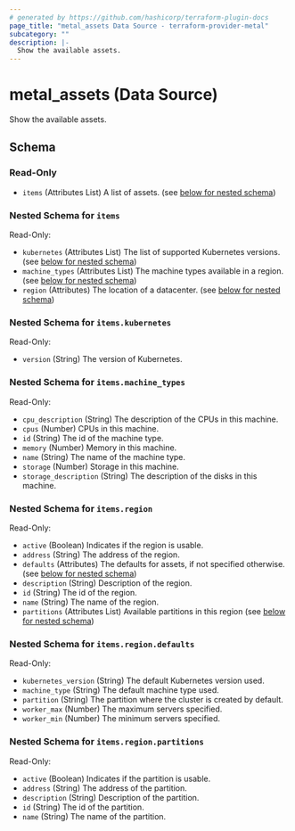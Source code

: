 ```yaml
---
# generated by https://github.com/hashicorp/terraform-plugin-docs
page_title: "metal_assets Data Source - terraform-provider-metal"
subcategory: ""
description: |-
  Show the available assets.
---
```


# metal_assets (Data Source)

Show the available assets.



<!-- schema generated by tfplugindocs -->
## Schema

### Read-Only

- `items` (Attributes List) A list of assets. (see [below for nested schema](#nestedatt--items))

<a id="nestedatt--items"></a>
### Nested Schema for `items`

Read-Only:

- `kubernetes` (Attributes List) The list of supported Kubernetes versions. (see [below for nested schema](#nestedatt--items--kubernetes))
- `machine_types` (Attributes List) The machine types available in a region. (see [below for nested schema](#nestedatt--items--machine_types))
- `region` (Attributes) The location of a datacenter. (see [below for nested schema](#nestedatt--items--region))

<a id="nestedatt--items--kubernetes"></a>
### Nested Schema for `items.kubernetes`

Read-Only:

- `version` (String) The version of Kubernetes.


<a id="nestedatt--items--machine_types"></a>
### Nested Schema for `items.machine_types`

Read-Only:

- `cpu_description` (String) The description of the CPUs in this machine.
- `cpus` (Number) CPUs in this machine.
- `id` (String) The id of the machine type.
- `memory` (Number) Memory in this machine.
- `name` (String) The name of the machine type.
- `storage` (Number) Storage in this machine.
- `storage_description` (String) The description of the disks in this machine.


<a id="nestedatt--items--region"></a>
### Nested Schema for `items.region`

Read-Only:

- `active` (Boolean) Indicates if the region is usable.
- `address` (String) The address of the region.
- `defaults` (Attributes) The defaults for assets, if not specified otherwise. (see [below for nested schema](#nestedatt--items--region--defaults))
- `description` (String) Description of the region.
- `id` (String) The id of the region.
- `name` (String) The name of the region.
- `partitions` (Attributes List) Available partitions in this region (see [below for nested schema](#nestedatt--items--region--partitions))

<a id="nestedatt--items--region--defaults"></a>
### Nested Schema for `items.region.defaults`

Read-Only:

- `kubernetes_version` (String) The default Kubernetes version used.
- `machine_type` (String) The default machine type used.
- `partition` (String) The partition where the cluster is created by default.
- `worker_max` (Number) The maximum servers specified.
- `worker_min` (Number) The minimum servers specified.


<a id="nestedatt--items--region--partitions"></a>
### Nested Schema for `items.region.partitions`

Read-Only:

- `active` (Boolean) Indicates if the partition is usable.
- `address` (String) The address of the partition.
- `description` (String) Description of the partition.
- `id` (String) The id of the partition.
- `name` (String) The name of the partition.
